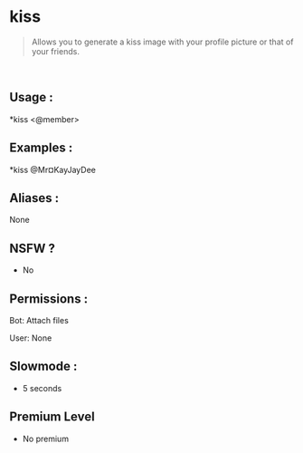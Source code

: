 # kiss

> Allows you to generate a kiss image with your profile picture or that of your friends.

<br>

## Usage :

*kiss <@member>

## Examples :

*kiss @Mr¤KayJayDee

## Aliases :

None

## NSFW ?

- No

## Permissions :

Bot: Attach files
<br>

User: None

## Slowmode :

- 5 seconds

## Premium Level

- No premium